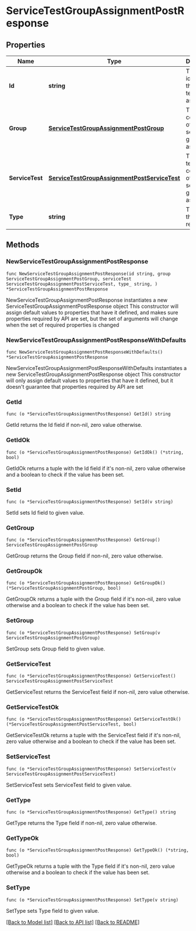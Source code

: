 # ServiceTestGroupAssignmentPostResponse

## Properties

Name | Type | Description | Notes
------------ | ------------- | ------------- | -------------
**Id** | **string** | The unique identifier of the service test group assignment | 
**Group** | [**ServiceTestGroupAssignmentPostGroup**](ServiceTestGroupAssignmentPostGroup.md) | The group component of the service test group assignment | 
**ServiceTest** | [**ServiceTestGroupAssignmentPostServiceTest**](ServiceTestGroupAssignmentPostServiceTest.md) | The service test component of the service test group assignment | 
**Type** | **string** | The type of the resource. | 

## Methods

### NewServiceTestGroupAssignmentPostResponse

`func NewServiceTestGroupAssignmentPostResponse(id string, group ServiceTestGroupAssignmentPostGroup, serviceTest ServiceTestGroupAssignmentPostServiceTest, type_ string, ) *ServiceTestGroupAssignmentPostResponse`

NewServiceTestGroupAssignmentPostResponse instantiates a new ServiceTestGroupAssignmentPostResponse object
This constructor will assign default values to properties that have it defined,
and makes sure properties required by API are set, but the set of arguments
will change when the set of required properties is changed

### NewServiceTestGroupAssignmentPostResponseWithDefaults

`func NewServiceTestGroupAssignmentPostResponseWithDefaults() *ServiceTestGroupAssignmentPostResponse`

NewServiceTestGroupAssignmentPostResponseWithDefaults instantiates a new ServiceTestGroupAssignmentPostResponse object
This constructor will only assign default values to properties that have it defined,
but it doesn't guarantee that properties required by API are set

### GetId

`func (o *ServiceTestGroupAssignmentPostResponse) GetId() string`

GetId returns the Id field if non-nil, zero value otherwise.

### GetIdOk

`func (o *ServiceTestGroupAssignmentPostResponse) GetIdOk() (*string, bool)`

GetIdOk returns a tuple with the Id field if it's non-nil, zero value otherwise
and a boolean to check if the value has been set.

### SetId

`func (o *ServiceTestGroupAssignmentPostResponse) SetId(v string)`

SetId sets Id field to given value.


### GetGroup

`func (o *ServiceTestGroupAssignmentPostResponse) GetGroup() ServiceTestGroupAssignmentPostGroup`

GetGroup returns the Group field if non-nil, zero value otherwise.

### GetGroupOk

`func (o *ServiceTestGroupAssignmentPostResponse) GetGroupOk() (*ServiceTestGroupAssignmentPostGroup, bool)`

GetGroupOk returns a tuple with the Group field if it's non-nil, zero value otherwise
and a boolean to check if the value has been set.

### SetGroup

`func (o *ServiceTestGroupAssignmentPostResponse) SetGroup(v ServiceTestGroupAssignmentPostGroup)`

SetGroup sets Group field to given value.


### GetServiceTest

`func (o *ServiceTestGroupAssignmentPostResponse) GetServiceTest() ServiceTestGroupAssignmentPostServiceTest`

GetServiceTest returns the ServiceTest field if non-nil, zero value otherwise.

### GetServiceTestOk

`func (o *ServiceTestGroupAssignmentPostResponse) GetServiceTestOk() (*ServiceTestGroupAssignmentPostServiceTest, bool)`

GetServiceTestOk returns a tuple with the ServiceTest field if it's non-nil, zero value otherwise
and a boolean to check if the value has been set.

### SetServiceTest

`func (o *ServiceTestGroupAssignmentPostResponse) SetServiceTest(v ServiceTestGroupAssignmentPostServiceTest)`

SetServiceTest sets ServiceTest field to given value.


### GetType

`func (o *ServiceTestGroupAssignmentPostResponse) GetType() string`

GetType returns the Type field if non-nil, zero value otherwise.

### GetTypeOk

`func (o *ServiceTestGroupAssignmentPostResponse) GetTypeOk() (*string, bool)`

GetTypeOk returns a tuple with the Type field if it's non-nil, zero value otherwise
and a boolean to check if the value has been set.

### SetType

`func (o *ServiceTestGroupAssignmentPostResponse) SetType(v string)`

SetType sets Type field to given value.



[[Back to Model list]](../README.md#documentation-for-models) [[Back to API list]](../README.md#documentation-for-api-endpoints) [[Back to README]](../README.md)


